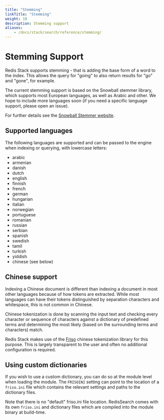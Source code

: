 ```yaml
---
title: "Stemming"
linkTitle: "Stemming"
weight: 10
description: Stemming support
aliases: 
    - /docs/stack/search/reference/stemming/
---
```


# Stemming Support

Redis Stack supports stemming - that is adding the base form of a word to the index. This allows the query for "going" to also return results for "go" and "gone", for example.

The current stemming support is based on the Snowball stemmer library, which supports most European languages, as well as Arabic and other. We hope to include more languages soon (if you need a specific language support, please open an issue).

For further details see the [Snowball Stemmer website](http://snowballstem.org/).

## Supported languages

The following languages are supported and can be passed to the engine when indexing or querying, with lowercase letters:

* arabic
* armenian
* danish
* dutch
* english
* finnish
* french
* german
* hungarian
* italian
* norwegian
* portuguese
* romanian
* russian
* serbian
* spanish
* swedish
* tamil
* turkish
* yiddish
* chinese (see below)

## Chinese support

Indexing a Chinese document is different than indexing a document in most other languages because of how tokens are extracted. While most languages can have their tokens distinguished by separation characters and whitespace, this is not common in Chinese.

Chinese tokenization is done by scanning the input text and checking every character or sequence of characters against a dictionary of predefined terms and determining the most likely (based on the surrounding terms and characters) match.

Redis Stack makes use of the [Friso](https://github.com/lionsoul2014/friso) chinese tokenization library for this purpose. This is largely transparent to the user and often no additional configuration is required.

## Using custom dictionaries

If you wish to use a custom dictionary, you can do so at the module level when loading the module. The `FRISOINI` setting can point to the location of a `friso.ini` file which contains the relevant settings and paths to the dictionary files.

Note that there is no "default" friso.ini file location. RedisSearch comes with its own `friso.ini` and dictionary files which are compiled into the module binary at build-time.
